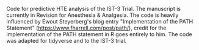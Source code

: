 Code for predictive HTE analysis of the IST-3 Trial.
The manuscript is currently in Revision for Anesthesia & Analgesia.
The code is heavily influenced by Ewout Steyerberg's blog entry "Implementation of the PATH Statement" (https://www.fharrell.com/post/path/), credit for the implementation of the PATH statement in R goes entirely to him. The code was adapted for tidyverse and to the IST-3 trial.
